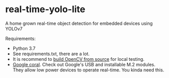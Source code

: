 # real-time-yolo-lite
A home grown real-time object detection for embedded devices using YOLOv7

Requirements:

- Python 3.7
- See requirements.txt, there are a lot.
- It is recommend to [build OpenCV from source](https://docs.opencv.org/4.x/d7/d9f/tutorial_linux_install.html) for local testing.
- [Google coral](https://coral.ai/).  Check out Google's USB and installable M.2 modules.  They allow low power devices to operate real-time.  You kinda need this.
